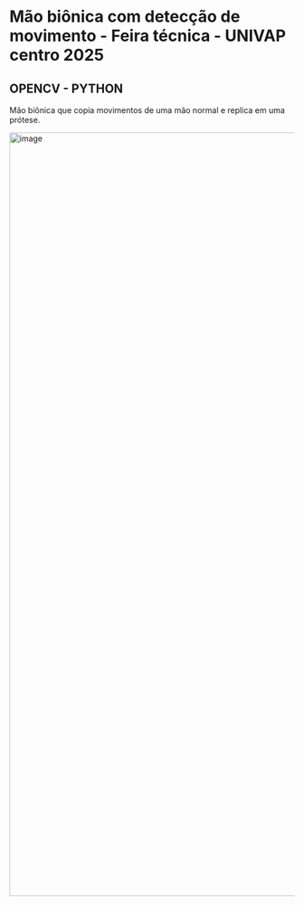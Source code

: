 # Mão biônica com detecção de movimento - Feira técnica - UNIVAP centro 2025
## OPENCV - PYTHON 

Mão biônica que copia movimentos de uma mão normal e replica em uma prótese.

<img width="1080" height="1350" alt="image" src="https://github.com/user-attachments/assets/ecfb6ac0-0e1f-4157-aab8-9c326ecc0f97" />

